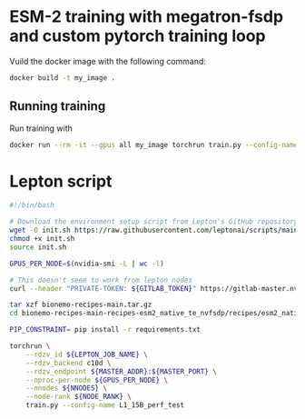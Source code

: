 # ESM-2 training with megatron-fsdp and custom pytorch training loop

Vuild the docker image with the following command:

```bash
docker build -t my_image .
```

## Running training

Run training with

```bash
docker run --rm -it --gpus all my_image torchrun train.py --config-name L0_sanity
```

# Lepton script

```bash
#!/bin/bash

# Download the environment setup script from Lepton's GitHub repository, make it executable, and source it to initialize the environment variables.
wget -O init.sh https://raw.githubusercontent.com/leptonai/scripts/main/lepton_env_to_pytorch.sh
chmod +x init.sh
source init.sh

GPUS_PER_NODE=$(nvidia-smi -L | wc -l)

# This doesn't seem to work from lepton nodes
curl --header "PRIVATE-TOKEN: ${GITLAB_TOKEN}" https://gitlab-master.nvidia.com/clara-discovery/bionemo-recipes/-/archive/main/bionemo-recipes-main.tar.gz\?path\=recipes/esm2_native_te_nvfsdp --output bionemo-recipes-main.tar.gz

tar xzf bionemo-recipes-main.tar.gz
cd bionemo-recipes-main-recipes-esm2_native_te_nvfsdp/recipes/esm2_native_te_nvfsdp/

PIP_CONSTRAINT= pip install -r requirements.txt

torchrun \
    --rdzv_id ${LEPTON_JOB_NAME} \
    --rdzv_backend c10d \
    --rdzv_endpoint ${MASTER_ADDR}:${MASTER_PORT} \
    --nproc-per-node ${GPUS_PER_NODE} \
    --nnodes ${NNODES} \
    --node-rank ${NODE_RANK} \
    train.py --config-name L1_15B_perf_test
```
